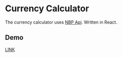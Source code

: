 # Currency Calculator
The currency calculator uses [NBP Api](http://api.nbp.pl/ "api"). Written in React.

## Demo
[LINK](https://lukaszdyszy.github.io/currency-calculator-react, "demo")
